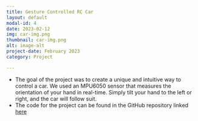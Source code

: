```yaml
---
title: Gesture Controlled RC Car
layout: default
modal-id: 4
date: 2023-02-12
img: car-img.png
thumbnail: car-img.png
alt: image-alt
project-date: February 2023
category: Project

---
```


<ul>
    <li>
         The goal of the project was to create a unique and intuitive way to control a car. We used an MPU6050 sensor that measures the orientation of your hand in real-time. Simply tilt your hand to the left or right, and the car will follow suit.
    </li>
    <li>
          The code for the project can be found in the GitHub repository linked  <a href="https://github.com/Supernovatux/Gesture_Controlled_Car">here</a>     </li>
</ul>
